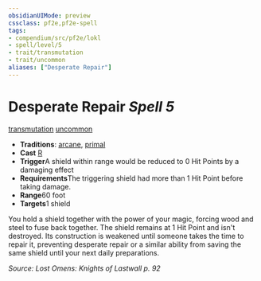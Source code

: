 ```yaml
---
obsidianUIMode: preview
cssclass: pf2e,pf2e-spell
tags:
- compendium/src/pf2e/lokl
- spell/level/5
- trait/transmutation
- trait/uncommon
aliases: ["Desperate Repair"]
---
```

# Desperate Repair *Spell 5*   
[transmutation](rules/traits/transmutation.md)  [uncommon](rules/traits/uncommon.md)  

- **Traditions**: [arcane](rules/traits/arcane.md), [primal](rules/traits/primal.md)
- **Cast** [R](rules/core-rulebook/chapter-9-playing-the-game.md#Actions "Reaction") 
- **Trigger**A shield within range would be reduced to 0 Hit Points by a damaging effect
- **Requirements**The triggering shield had more than 1 Hit Point before taking damage.
- **Range**60 foot
- **Targets**1 shield

You hold a shield together with the power of your magic, forcing wood and steel to fuse back together. The shield remains at 1 Hit Point and isn't destroyed. Its construction is weakened until someone takes the time to repair it, preventing desperate repair or a similar ability from saving the same shield until your next daily preparations.

*Source: Lost Omens: Knights of Lastwall p. 92*